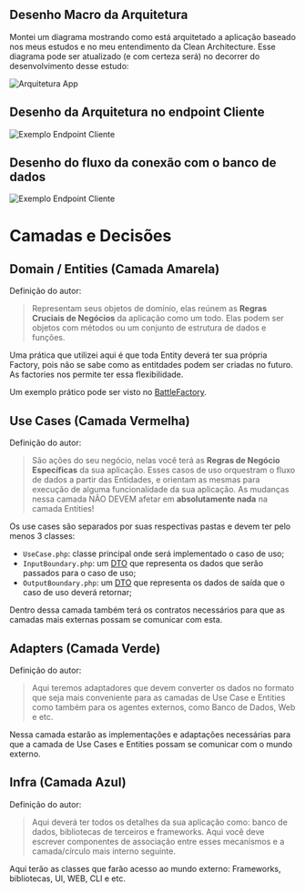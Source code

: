 ## Desenho Macro da Arquitetura

Montei um diagrama mostrando como está arquitetado a aplicação baseado nos meus estudos e no meu entendimento da Clean Architecture. Esse diagrama pode ser atualizado (e com certeza será) no decorrer do desenvolvimento desse estudo:

![Arquitetura App](./../brainstorms/clean-arch-app-flow.png)

## Desenho da Arquitetura no endpoint Cliente

![Exemplo Endpoint Cliente](./../fluxo_cliente_example.png)

## Desenho do fluxo da conexão com o banco de dados
![Exemplo Endpoint Cliente](./../fluxo_banco_de_dados.png)

# Camadas e Decisões

## Domain / Entities (Camada Amarela)

Definição do autor:

> Representam seus objetos de domínio, elas reúnem as **Regras Cruciais de Negócios** da aplicação como um todo. Elas podem ser objetos com métodos ou um conjunto de estrutura de dados e funções.

Uma prática que utilizei aqui é que toda Entity deverá ter sua própria Factory, pois não se sabe como as entitdades podem ser criadas no futuro. As factories nos permite ter essa flexibilidade.

Um exemplo prático pode ser visto no [BattleFactory](src/Battle/Domain/Factory/BattleFactory.php).

## Use Cases (Camada Vermelha)

Definição do autor:

> São ações do seu negócio, nelas você terá as **Regras de Negócio Específicas** da sua aplicação. Esses casos de uso orquestram o fluxo de dados a partir das Entidades, e orientam as mesmas para execução de alguma funcionalidade da sua aplicação. As mudanças nessa camada NÃO DEVEM afetar em **absolutamente nada** na camada Entities!

Os use cases são separados por suas respectivas pastas e devem ter pelo menos 3 classes:

-   `UseCase.php`: classe principal onde será implementado o caso de uso;
-   `InputBoundary.php`: um [DTO](https://pt.wikipedia.org/wiki/Objeto_de_Transfer%C3%AAncia_de_Dados) que representa os dados que serão passados para o caso de uso;
-   `OutputBoundary.php`: um [DTO](https://pt.wikipedia.org/wiki/Objeto_de_Transfer%C3%AAncia_de_Dados) que representa os dados de saída que o caso de uso deverá retornar;

Dentro dessa camada também terá os contratos necessários para que as camadas mais externas possam se comunicar com esta.

## Adapters (Camada Verde)

Definição do autor:

> Aqui teremos adaptadores que devem converter os dados no formato que seja mais conveniente para as camadas de Use Case e Entities como também para os agentes externos, como Banco de Dados, Web e etc.

Nessa camada estarão as implementações e adaptações necessárias para que a camada de Use Cases e Entities possam se comunicar com o mundo externo.

## Infra (Camada Azul)

Definição do autor:

> Aqui deverá ter todos os detalhes da sua aplicação como: banco de dados, bibliotecas de terceiros e frameworks. Aqui você deve escrever componentes de associação entre esses mecanismos e a camada/círculo mais interno seguinte.

Aqui terão as classes que farão acesso ao mundo externo: Frameworks, bibliotecas, UI, WEB, CLI e etc.